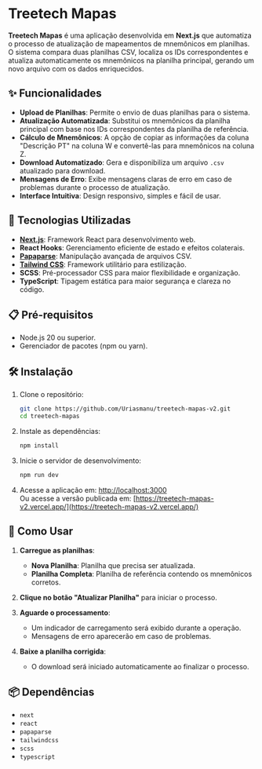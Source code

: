 # Treetech Mapas

**Treetech Mapas** é uma aplicação desenvolvida em **Next.js** que automatiza o processo de atualização de mapeamentos de mnemônicos em planilhas. O sistema compara duas planilhas CSV, localiza os IDs correspondentes e atualiza automaticamente os mnemônicos na planilha principal, gerando um novo arquivo com os dados enriquecidos.

## ✨ Funcionalidades

- **Upload de Planilhas**: Permite o envio de duas planilhas para o sistema.
- **Atualização Automatizada**: Substitui os mnemônicos da planilha principal com base nos IDs correspondentes da planilha de referência.
- **Cálculo de Mnemônicos**: A opção de copiar as informações da coluna "Descrição PT" na coluna W e convertê-las para mnemônicos na coluna Z.
- **Download Automatizado**: Gera e disponibiliza um arquivo `.csv` atualizado para download.
- **Mensagens de Erro**: Exibe mensagens claras de erro em caso de problemas durante o processo de atualização.
- **Interface Intuitiva**: Design responsivo, simples e fácil de usar.

## 🚀 Tecnologias Utilizadas

- **[Next.js](https://nextjs.org/)**: Framework React para desenvolvimento web.
- **React Hooks**: Gerenciamento eficiente de estado e efeitos colaterais.
- **[Papaparse](https://www.papaparse.com/)**: Manipulação avançada de arquivos CSV.
- **[Tailwind CSS](https://tailwindcss.com/)**: Framework utilitário para estilização.
- **SCSS**: Pré-processador CSS para maior flexibilidade e organização.
- **TypeScript**: Tipagem estática para maior segurança e clareza no código.

## 📋 Pré-requisitos

- Node.js 20 ou superior.
- Gerenciador de pacotes (npm ou yarn).

## 🛠️ Instalação

1. Clone o repositório:

   ```bash
   git clone https://github.com/Uriasmanu/treetech-mapas-v2.git
   cd treetech-mapas
   ```

2. Instale as dependências:

   ```bash
   npm install
   ```

3. Inicie o servidor de desenvolvimento:

   ```bash
   npm run dev
   ```

4. Acesse a aplicação em: [http://localhost:3000](http://localhost:3000)  
   Ou acesse a versão publicada em: [https://treetech-mapas-v2.vercel.app/](https://treetech-mapas-v2.vercel.app/)

## 📝 Como Usar

1. **Carregue as planilhas**:
   - **Nova Planilha**: Planilha que precisa ser atualizada.
   - **Planilha Completa**: Planilha de referência contendo os mnemônicos corretos.

2. **Clique no botão "Atualizar Planilha"** para iniciar o processo.

3. **Aguarde o processamento**:
   - Um indicador de carregamento será exibido durante a operação.
   - Mensagens de erro aparecerão em caso de problemas.

4. **Baixe a planilha corrigida**:
   - O download será iniciado automaticamente ao finalizar o processo.

## 📦 Dependências

- `next`
- `react`
- `papaparse`
- `tailwindcss`
- `scss`
- `typescript`